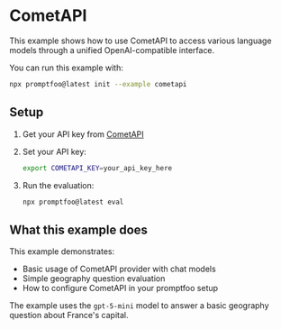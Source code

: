# CometAPI

This example shows how to use CometAPI to access various language models through a unified OpenAI-compatible interface.

You can run this example with:

```bash
npx promptfoo@latest init --example cometapi
```

## Setup

1. Get your API key from [CometAPI](https://api.cometapi.com/console/token)

2. Set your API key:

   ```bash
   export COMETAPI_KEY=your_api_key_here
   ```

3. Run the evaluation:
   ```bash
   npx promptfoo@latest eval
   ```

## What this example does

This example demonstrates:

- Basic usage of CometAPI provider with chat models
- Simple geography question evaluation
- How to configure CometAPI in your promptfoo setup

The example uses the `gpt-5-mini` model to answer a basic geography question about France's capital.
